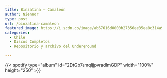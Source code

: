 ```yaml
---
title: Binzatina – Camaleón
author: Niennor
type: post
url: /binzatina-camaleon
featured_image: https://i.scdn.co/image/ab67616d0000b27356ee35ea8c314a9ac04f92b3
categories:
  - Chile
  - Discos Completos
  - Repositorio y archivo del Underground

---
```

{{< spotify type="album" id="2DtGb7amqljjpvradlmGDP" width="100%" height="250" >}}
